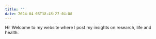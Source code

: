 ```yaml
---
title: ""
date: 2024-04-03T18:48:27-04:00
---
```

Hi! Welcome to my website where I post my insights on research, life and health.


